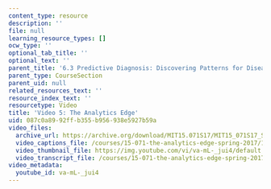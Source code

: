 ```yaml
---
content_type: resource
description: ''
file: null
learning_resource_types: []
ocw_type: ''
optional_tab_title: ''
optional_text: ''
parent_title: '6.3 Predictive Diagnosis: Discovering Patterns for Disease Detection '
parent_type: CourseSection
parent_uid: null
related_resources_text: ''
resource_index_text: ''
resourcetype: Video
title: 'Video 5: The Analytics Edge'
uid: 087c0a89-92ff-b355-b956-938e5927b59a
video_files:
  archive_url: https://archive.org/download/MIT15.071S17/MIT15_071S17_Session_6.3.09_300k.mp4
  video_captions_file: /courses/15-071-the-analytics-edge-spring-2017/13e07725ab7a5ce08abd4781851077df_va-mL-_jui4.vtt
  video_thumbnail_file: https://img.youtube.com/vi/va-mL-_jui4/default.jpg
  video_transcript_file: /courses/15-071-the-analytics-edge-spring-2017/f05c9395bcb2c9da59f4ae77ee85be3c_va-mL-_jui4.pdf
video_metadata:
  youtube_id: va-mL-_jui4
---
```

